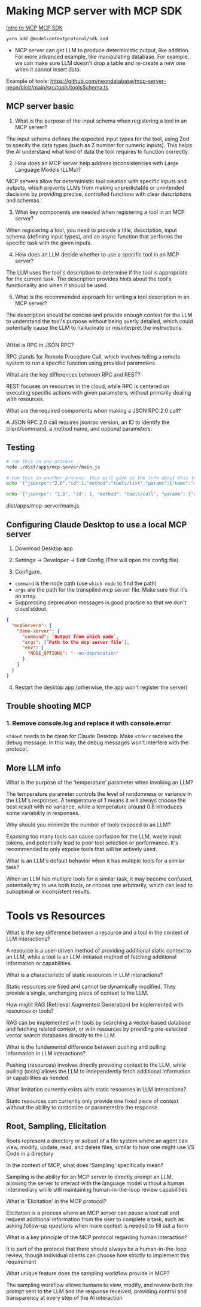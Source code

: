 # Making MCP server with MCP SDK

[Intro to MCP](https://modelcontextprotocol.io/docs/getting-started/intro)
[MCP SDK](https://github.com/modelcontextprotocol/typescript-sdk)

```bash
yarn add @modelcontextprotocol/sdk zod
```

- MCP server can get LLM to produce deterministic output, like addition. For more advanced example, like manipulating database. For example, we can make sure LLM doesn't drop a table and re-create a new one when it cannot insert data.

Example of tools: https://github.com/neondatabase/mcp-server-neon/blob/main/src/tools/toolsSchema.ts

## MCP server basic

1. What is the purpose of the input schema when registering a tool in an MCP server?

The input schema defines the expected input types for the tool, using Zod to specify the data types (such as Z number for numeric inputs). This helps the AI understand what kind of data the tool requires to function correctly.

2. How does an MCP server help address inconsistencies with Large Language Models (LLMs)?

MCP servers allow for deterministic tool creation with specific inputs and outputs, which prevents LLMs from making unpredictable or unintended decisions by providing precise, controlled functions with clear descriptions and schemas.

3. What key components are needed when registering a tool in an MCP server?

When registering a tool, you need to provide a title, description, input schema (defining input types), and an async function that performs the specific task with the given inputs.

4. How does an LLM decide whether to use a specific tool in an MCP server?

The LLM uses the tool's description to determine if the tool is appropriate for the current task. The description provides hints about the tool's functionality and when it should be used.

5. What is the recommended approach for writing a tool description in an MCP server?

The description should be concise and provide enough context for the LLM to understand the tool's purpose without being overly detailed, which could potentially cause the LLM to hallucinate or misinterpret the instructions.

##

WHat is RPC in JSON RPC?

RPC stands for Remote Procedure Call, which involves telling a remote system to run a specific function using provided parameters.

What are the key differences between RPC and REST?

REST focuses on resources in the cloud, while RPC is centered on executing specific actions with given parameters, without primarily dealing with resources.

What are the required components when making a JSON RPC 2.0 call?

A JSON RPC 2.0 call requires jsonrpc version, an ID to identify the client/command, a method name, and optional parameters.

## Testing

```bash
# run this in one process
node ./dist/apps/mcp-server/main.js

# run this in another process. This will give us the info about this tool.
echo '{"jsonrpc":"2.0","id":1,"method":"tools/list","params":{"name":"add", "arguments" : {}}}' | node ./dist/apps/mcp-server/main.js

echo '{"jsonrpc": "2.0", "id": 1, "method": "tools/call", "params": {"name": "add", "arguments": {"a": 5, "b": 3}}}' | node ./dist/apps/mcp-server/main.js
```

dist/apps/mcp-server/main.js

## Configuring Claude Desktop to use a local MCP server

1. Download Desktop app

2. Settings -> Developer -> Edit Config (This will open the config file).

3. Configure.

- `command` is the node path (use `which node` to find the path)
- `args` are the path for the transpiled mcp server file. Make sure that it's an array.
- Suppressing deprecation messages is good practice so that we don't cloud stdout.

```json
{
  "mcpServers": {
    "demo-server": {
      "command": `Output from which node`,
      "args": [`Path to the mcp server file`],
      "env": {
        "NODE_OPTIONS": "--no-deprecation"
      }
    }
  }
}
```

4. Restart the desktop app (otherwise, the app won't register the server)

## Trouble shooting MCP

### 1. Remove console.log and replace it with console.error

`stdout` needs to be clean for Claude Desktop. Make `stderr` receives the debug message. In this way, the debug messages won't interfere with the protocol.

## More LLM info

What is the purpose of the 'temperature' parameter when invoking an LLM?

The temperature parameter controls the level of randomness or variance in the LLM's responses. A temperature of 1 means it will always choose the best result with no variance, while a temperature around 0.8 introduces some variability in responses.

Why should you minimize the number of tools exposed to an LLM?

Exposing too many tools can cause confusion for the LLM, waste input tokens, and potentially lead to poor tool selection or performance. It's recommended to only expose tools that will be actively used.

What is an LLM's default behavior when it has multiple tools for a similar task?

When an LLM has multiple tools for a similar task, it may become confused, potentially try to use both tools, or choose one arbitrarily, which can lead to suboptimal or inconsistent results.

# Tools vs Resources

What is the key difference between a resource and a tool in the context of LLM interactions?

A resource is a user-driven method of providing additional static context to an LLM, while a tool is an LLM-initiated method of fetching additional information or capabilities.

What is a characteristic of static resources in LLM interactions?

Static resources are fixed and cannot be dynamically modified. They provide a single, unchanging piece of context to the LLM.

How might RAG (Retrieval Augmented Generation) be implemented with resources or tools?

RAG can be implemented with tools by searching a vector-based database and fetching related context, or with resources by providing pre-selected vector search databases directly to the LLM.

What is the fundamental difference between pushing and pulling information in LLM interactions?

Pushing (resources) involves directly providing context to the LLM, while pulling (tools) allows the LLM to independently fetch additional information or capabilities as needed.

What limitation currently exists with static resources in LLM interactions?

Static resources can currently only provide one fixed piece of context without the ability to customize or parameterize the response.

## Root, Sampling, Elicitation

Roots represent a directory or subset of a file system where an agent can view, modify, update, read, and delete files, similar to how one might use VS Code in a directory

In the context of MCP, what does 'Sampling' specifically mean?

Sampling is the ability for an MCP server to directly prompt an LLM, allowing the server to interact with the language model without a human intermediary while still maintaining human-in-the-loop review capabilities

What is 'Elicitation' in the MCP protocol?

Elicitation is a process where an MCP server can pause a tool call and request additional information from the user to complete a task, such as asking follow-up questions when more context is needed to fill out a form

What is a key principle of the MCP protocol regarding human interaction?

It is part of the protocol that there should always be a human-in-the-loop review, though individual clients can choose how strictly to implement this requirement

What unique feature does the sampling workflow provide in MCP?

The sampling workflow allows humans to view, modify, and review both the prompt sent to the LLM and the response received, providing control and transparency at every step of the AI interaction
